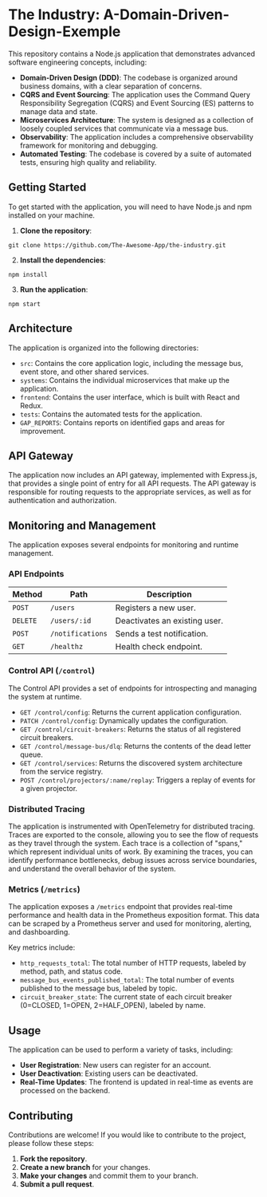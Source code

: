 # The Industry: A-Domain-Driven-Design-Exemple

This repository contains a Node.js application that demonstrates advanced software engineering concepts, including:

- **Domain-Driven Design (DDD)**: The codebase is organized around business domains, with a clear separation of concerns.
- **CQRS and Event Sourcing**: The application uses the Command Query Responsibility Segregation (CQRS) and Event Sourcing (ES) patterns to manage data and state.
- **Microservices Architecture**: The system is designed as a collection of loosely coupled services that communicate via a message bus.
- **Observability**: The application includes a comprehensive observability framework for monitoring and debugging.
- **Automated Testing**: The codebase is covered by a suite of automated tests, ensuring high quality and reliability.

## Getting Started

To get started with the application, you will need to have Node.js and npm installed on your machine.

1. **Clone the repository**:

```
git clone https://github.com/The-Awesome-App/the-industry.git
```

2. **Install the dependencies**:

```
npm install
```

3. **Run the application**:

```
npm start
```

## Architecture

The application is organized into the following directories:

- `src`: Contains the core application logic, including the message bus, event store, and other shared services.
- `systems`: Contains the individual microservices that make up the application.
- `frontend`: Contains the user interface, which is built with React and Redux.
- `tests`: Contains the automated tests for the application.
- `GAP_REPORTS`: Contains reports on identified gaps and areas for improvement.

## API Gateway

The application now includes an API gateway, implemented with Express.js, that provides a single point of entry for all API requests. The API gateway is responsible for routing requests to the appropriate services, as well as for authentication and authorization.

## Monitoring and Management

The application exposes several endpoints for monitoring and runtime management.

### API Endpoints

| Method | Path               | Description                  |
| ------ | ------------------ | ---------------------------- |
| `POST` | `/users`           | Registers a new user.        |
| `DELETE` | `/users/:id`     | Deactivates an existing user.|
| `POST` | `/notifications`   | Sends a test notification.   |
| `GET`  | `/healthz`         | Health check endpoint.       |

### Control API (`/control`)

The Control API provides a set of endpoints for introspecting and managing the system at runtime.

-   `GET /control/config`: Returns the current application configuration.
-   `PATCH /control/config`: Dynamically updates the configuration.
-   `GET /control/circuit-breakers`: Returns the status of all registered circuit breakers.
-   `GET /control/message-bus/dlq`: Returns the contents of the dead letter queue.
-   `GET /control/services`: Returns the discovered system architecture from the service registry.
-   `POST /control/projectors/:name/replay`: Triggers a replay of events for a given projector.

### Distributed Tracing

The application is instrumented with OpenTelemetry for distributed tracing. Traces are exported to the console, allowing you to see the flow of requests as they travel through the system. Each trace is a collection of "spans," which represent individual units of work. By examining the traces, you can identify performance bottlenecks, debug issues across service boundaries, and understand the overall behavior of the system.

### Metrics (`/metrics`)

The application exposes a `/metrics` endpoint that provides real-time performance and health data in the Prometheus exposition format. This data can be scraped by a Prometheus server and used for monitoring, alerting, and dashboarding.

Key metrics include:

-   `http_requests_total`: The total number of HTTP requests, labeled by method, path, and status code.
-   `message_bus_events_published_total`: The total number of events published to the message bus, labeled by topic.
-   `circuit_breaker_state`: The current state of each circuit breaker (0=CLOSED, 1=OPEN, 2=HALF_OPEN), labeled by name.

## Usage

The application can be used to perform a variety of tasks, including:

- **User Registration**: New users can register for an account.
- **User Deactivation**: Existing users can be deactivated.
- **Real-Time Updates**: The frontend is updated in real-time as events are processed on the backend.

## Contributing

Contributions are welcome! If you would like to contribute to the project, please follow these steps:

1. **Fork the repository**.
2. **Create a new branch** for your changes.
3. **Make your changes** and commit them to your branch.
4. **Submit a pull request**.
